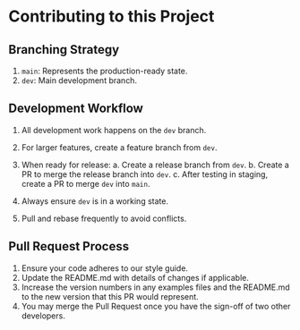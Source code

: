 # Contributing to this Project

## Branching Strategy

1. `main`: Represents the production-ready state.
2. `dev`: Main development branch.

## Development Workflow

1. All development work happens on the `dev` branch.
2. For larger features, create a feature branch from `dev`.
3. When ready for release:
   a. Create a release branch from `dev`.
   b. Create a PR to merge the release branch into `dev`.
   c. After testing in staging, create a PR to merge `dev` into `main`.

4. Always ensure `dev` is in a working state.
5. Pull and rebase frequently to avoid conflicts.

## Pull Request Process

1. Ensure your code adheres to our style guide.
2. Update the README.md with details of changes if applicable.
3. Increase the version numbers in any examples files and the README.md to the new version that this PR would represent.
4. You may merge the Pull Request once you have the sign-off of two other developers.
